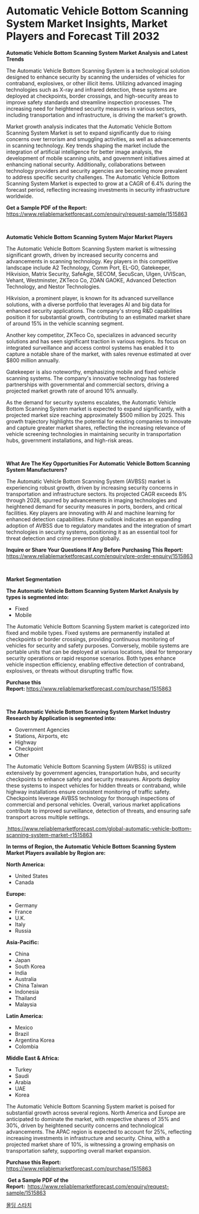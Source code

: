 <p><h1>Automatic Vehicle Bottom Scanning System Market Insights, Market Players and Forecast Till 2032</h1></p><p><strong>Automatic Vehicle Bottom Scanning System Market Analysis and Latest Trends</strong></p>
<p><p>The Automatic Vehicle Bottom Scanning System is a technological solution designed to enhance security by scanning the undersides of vehicles for contraband, explosives, or other illicit items. Utilizing advanced imaging technologies such as X-ray and infrared detection, these systems are deployed at checkpoints, border crossings, and high-security areas to improve safety standards and streamline inspection processes. The increasing need for heightened security measures in various sectors, including transportation and infrastructure, is driving the market's growth.</p><p>Market growth analysis indicates that the Automatic Vehicle Bottom Scanning System Market is set to expand significantly due to rising concerns over terrorism and smuggling activities, as well as advancements in scanning technology. Key trends shaping the market include the integration of artificial intelligence for better image analysis, the development of mobile scanning units, and government initiatives aimed at enhancing national security. Additionally, collaborations between technology providers and security agencies are becoming more prevalent to address specific security challenges. The Automatic Vehicle Bottom Scanning System Market is expected to grow at a CAGR of 6.4% during the forecast period, reflecting increasing investments in security infrastructure worldwide.</p></p>
<p><strong>Get a Sample PDF of the Report:&nbsp;</strong> <a href="https://www.reliablemarketforecast.com/enquiry/request-sample/1515863?utm_campaign=1080&utm_medium=2&utm_source=Github&utm_content=ia&utm_term=18012025&utm_id=automatic-vehicle-bottom-scanning-system">https://www.reliablemarketforecast.com/enquiry/request-sample/1515863</a></p>
<p>&nbsp;</p>
<p><strong>Automatic Vehicle Bottom Scanning System Major Market Players</strong></p>
<p><p>The Automatic Vehicle Bottom Scanning System market is witnessing significant growth, driven by increased security concerns and advancements in scanning technology. Key players in this competitive landscape include A2 Technology, Comm Port, EL-GO, Gatekeeper, Hikvision, Matrix Security, SafeAgle, SECOM, SecuScan, Ulgen, UVIScan, Vehant, Westminster, ZKTeco Co, ZOAN GAOKE, Advanced Detection Technology, and Nestor Technologies.</p><p>Hikvision, a prominent player, is known for its advanced surveillance solutions, with a diverse portfolio that leverages AI and big data for enhanced security applications. The company's strong R&D capabilities position it for substantial growth, contributing to an estimated market share of around 15% in the vehicle scanning segment.</p><p>Another key competitor, ZKTeco Co, specializes in advanced security solutions and has seen significant traction in various regions. Its focus on integrated surveillance and access control systems has enabled it to capture a notable share of the market, with sales revenue estimated at over $800 million annually.</p><p>Gatekeeper is also noteworthy, emphasizing mobile and fixed vehicle scanning systems. The company's innovative technology has fostered partnerships with governmental and commercial sectors, driving a projected market growth rate of around 10% annually.</p><p>As the demand for security systems escalates, the Automatic Vehicle Bottom Scanning System market is expected to expand significantly, with a projected market size reaching approximately $500 million by 2025. This growth trajectory highlights the potential for existing companies to innovate and capture greater market shares, reflecting the increasing relevance of vehicle screening technologies in maintaining security in transportation hubs, government installations, and high-risk areas.</p></p>
<p>&nbsp;</p>
<p><strong>What Are The Key Opportunities For Automatic Vehicle Bottom Scanning System Manufacturers?</strong></p>
<p><p>The Automatic Vehicle Bottom Scanning System (AVBSS) market is experiencing robust growth, driven by increasing security concerns in transportation and infrastructure sectors. Its projected CAGR exceeds 8% through 2028, spurred by advancements in imaging technologies and heightened demand for security measures in ports, borders, and critical facilities. Key players are innovating with AI and machine learning for enhanced detection capabilities. Future outlook indicates an expanding adoption of AVBSS due to regulatory mandates and the integration of smart technologies in security systems, positioning it as an essential tool for threat detection and crime prevention globally.</p></p>
<p><strong>Inquire or Share Your Questions If Any Before Purchasing This Report:</strong> <a href="https://www.reliablemarketforecast.com/enquiry/pre-order-enquiry/1515863?utm_campaign=1080&utm_medium=2&utm_source=Github&utm_content=ia&utm_term=18012025&utm_id=automatic-vehicle-bottom-scanning-system">https://www.reliablemarketforecast.com/enquiry/pre-order-enquiry/1515863</a></p>
<p>&nbsp;</p>
<p><strong>Market Segmentation</strong></p>
<p><strong>The Automatic Vehicle Bottom Scanning System Market Analysis by types is segmented into:</strong></p>
<p><ul><li>Fixed</li><li>Mobile</li></ul></p>
<p><p>The Automatic Vehicle Bottom Scanning System market is categorized into fixed and mobile types. Fixed systems are permanently installed at checkpoints or border crossings, providing continuous monitoring of vehicles for security and safety purposes. Conversely, mobile systems are portable units that can be deployed at various locations, ideal for temporary security operations or rapid response scenarios. Both types enhance vehicle inspection efficiency, enabling effective detection of contraband, explosives, or threats without disrupting traffic flow.</p></p>
<p><strong>Purchase this Report:&nbsp;</strong><a href="https://www.reliablemarketforecast.com/purchase/1515863?utm_campaign=1080&utm_medium=2&utm_source=Github&utm_content=ia&utm_term=18012025&utm_id=automatic-vehicle-bottom-scanning-system">https://www.reliablemarketforecast.com/purchase/1515863</a></p>
<p>&nbsp;</p>
<p><strong>The Automatic Vehicle Bottom Scanning System Market Industry Research by Application is segmented into:</strong></p>
<p><ul><li>Government Agencies</li><li>Stations, Airports, etc</li><li>Highway</li><li>Checkpoint</li><li>Other</li></ul></p>
<p><p>The Automatic Vehicle Bottom Scanning System (AVBSS) is utilized extensively by government agencies, transportation hubs, and security checkpoints to enhance safety and security measures. Airports deploy these systems to inspect vehicles for hidden threats or contraband, while highway installations ensure consistent monitoring of traffic safety. Checkpoints leverage AVBSS technology for thorough inspections of commercial and personal vehicles. Overall, various market applications contribute to improved surveillance, detection of threats, and ensuring safe transport across multiple settings.</p></p>
<p><a href="https://www.reliablemarketforecast.com/global-automatic-vehicle-bottom-scanning-system-market-r1515863?utm_campaign=1080&utm_medium=2&utm_source=Github&utm_content=ia&utm_term=18012025&utm_id=automatic-vehicle-bottom-scanning-system">&nbsp;https://www.reliablemarketforecast.com/global-automatic-vehicle-bottom-scanning-system-market-r1515863</a></p>
<p><strong>In terms of Region, the Automatic Vehicle Bottom Scanning System Market Players available by Region are:</strong></p>
<p>
    <p> <strong> North America: </strong>
        <ul>
            <li>United States</li>
            <li>Canada</li>
        </ul>
        </p> 
    <p> <strong> Europe: </strong>
        <ul>
            <li>Germany</li>
            <li>France</li>
            <li>U.K.</li>
            <li>Italy</li>
            <li>Russia</li>
        </ul>
        </p> 
    <p> <strong> Asia-Pacific: </strong>
        <ul>
            <li>China</li>
            <li>Japan</li>
            <li>South Korea</li>
            <li>India</li>
            <li>Australia</li>
            <li>China Taiwan</li>
            <li>Indonesia</li>
            <li>Thailand</li>
            <li>Malaysia</li>
        </ul>
        </p> 
    <p> <strong> Latin America: </strong>
        <ul>
            <li>Mexico</li>
            <li>Brazil</li>
            <li>Argentina Korea</li>
            <li>Colombia</li>
        </ul>
        </p> 
    <p> <strong> Middle East & Africa: </strong>
        <ul>
            <li>Turkey</li>
            <li>Saudi</li>
            <li>Arabia</li>
            <li>UAE</li>
            <li>Korea</li>
        </ul>
    </p>
    </p>
<p><p>The Automatic Vehicle Bottom Scanning System market is poised for substantial growth across several regions. North America and Europe are anticipated to dominate the market, with respective shares of 35% and 30%, driven by heightened security concerns and technological advancements. The APAC region is expected to account for 25%, reflecting increasing investments in infrastructure and security. China, with a projected market share of 10%, is witnessing a growing emphasis on transportation safety, supporting overall market expansion.</p></p>
<p><strong>Purchase this Report: </strong><a href="https://www.reliablemarketforecast.com/purchase/1515863?utm_campaign=1080&utm_medium=2&utm_source=Github&utm_content=ia&utm_term=18012025&utm_id=automatic-vehicle-bottom-scanning-system">https://www.reliablemarketforecast.com/purchase/1515863</a></p>
<p>&nbsp;<strong>Get a Sample PDF of the Report:&nbsp;&nbsp;</strong><a href="https://www.reliablemarketforecast.com/enquiry/request-sample/1515863?utm_campaign=1080&utm_medium=2&utm_source=Github&utm_content=ia&utm_term=18012025&utm_id=automatic-vehicle-bottom-scanning-system">https://www.reliablemarketforecast.com/enquiry/request-sample/1515863</a></p>
<p><strong></strong></p>
<p><p><a href="https://github.com/sougarounis/Market-Research-Report-List-6/blob/main/933903431755.md?utm_campaign=1080&utm_medium=2&utm_source=Github&utm_content=ia&utm_term=18012025&utm_id=automatic-vehicle-bottom-scanning-system">몰딩 스타치</a></p></p>